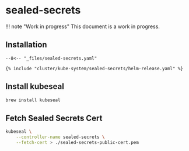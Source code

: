 # sealed-secrets

!!! note "Work in progress"
    This document is a work in progress.

## Installation

```
--8<--​ "_files/sealed-secrets.yaml"
```

```
{% include "cluster/kube-system/sealed-secrets/helm-release.yaml" %}
```

## Install kubeseal

```sh
brew install kubeseal
```

## Fetch Sealed Secrets Cert

```sh
kubeseal \
    --controller-name sealed-secrets \
    --fetch-cert > ./sealed-secrets-public-cert.pem
```
